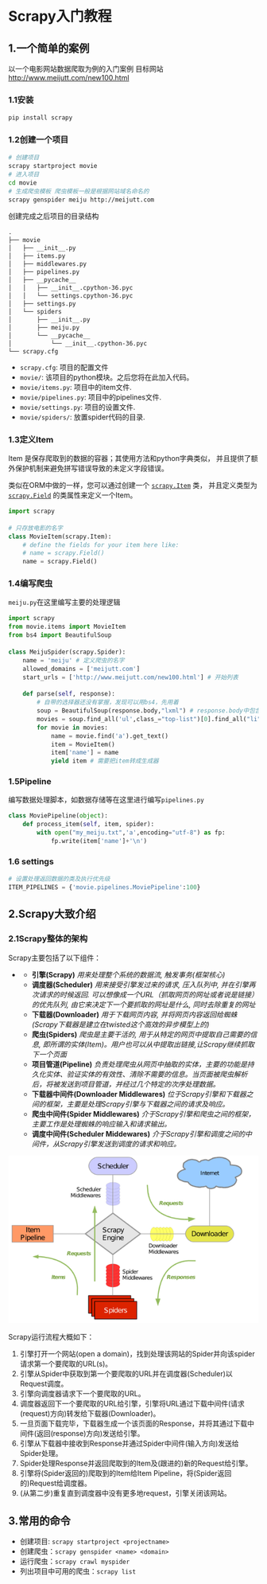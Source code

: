 # Scrapy入门教程

## 1.一个简单的案例

以一个电影网站数据爬取为例的入门案例 目标网站 http://www.meijutt.com/new100.html

### 1.1安装

```sh
pip install scrapy
```

### 1.2创建一个项目

```sh
# 创建项目
scrapy startproject movie
# 进入项目
cd movie
# 生成爬虫模板 爬虫模板一般是根据网站域名命名的
scrapy genspider meiju http://meijutt.com
```

创建完成之后项目的目录结构

```
.
├── movie
│   ├── __init__.py
│   ├── items.py
│   ├── middlewares.py
│   ├── pipelines.py
│   ├── __pycache__
│   │   ├── __init__.cpython-36.pyc
│   │   └── settings.cpython-36.pyc
│   ├── settings.py
│   └── spiders
│       ├── __init__.py
│       ├── meiju.py
│       └── __pycache__
│           └── __init__.cpython-36.pyc
└── scrapy.cfg
```

- `scrapy.cfg`: 项目的配置文件
- `movie/`: 该项目的python模块。之后您将在此加入代码。
- `movie/items.py`: 项目中的item文件.
- `movie/pipelines.py`: 项目中的pipelines文件.
- `movie/settings.py`: 项目的设置文件.
- `movie/spiders/`: 放置spider代码的目录.

### 1.3定义Item

Item 是保存爬取到的数据的容器；其使用方法和python字典类似， 并且提供了额外保护机制来避免拼写错误导致的未定义字段错误。

类似在ORM中做的一样，您可以通过创建一个 [`scrapy.Item`](http://scrapy-chs.readthedocs.io/zh_CN/0.24/topics/items.html#scrapy.item.Item) 类， 并且定义类型为 [`scrapy.Field`](http://scrapy-chs.readthedocs.io/zh_CN/0.24/topics/items.html#scrapy.item.Field) 的类属性来定义一个Item。

```python
import scrapy

# 只存放电影的名字
class MovieItem(scrapy.Item):
    # define the fields for your item here like:
    # name = scrapy.Field()
    name = scrapy.Field()
```

### 1.4编写爬虫

`meiju.py`在这里编写主要的处理逻辑

```python
import scrapy
from movie.items import MovieItem
from bs4 import BeautifulSoup

class MeijuSpider(scrapy.Spider):
    name = 'meiju' # 定义爬虫的名字
    allowed_domains = ['meijutt.com']
    start_urls = ['http://www.meijutt.com/new100.html'] # 开始列表

    def parse(self, response):
        # 自带的选择器还没有掌握，发现可以用bs4，先用着
        soup = BeautifulSoup(response.body,"lxml") # response.body中包含着网页源码
        movies = soup.find_all('ul',class_="top-list")[0].find_all("li")
        for movie in movies:
            name = movie.find('a').get_text()
            item = MovieItem()
            item['name'] = name
            yield item # 需要把item转成生成器
```

### 1.5Pipeline

编写数据处理脚本，如数据存储等在这里进行编写`pipelines.py`

```PYTHON
class MoviePipeline(object):
    def process_item(self, item, spider):
        with open("my_meiju.txt",'a',encoding="utf-8") as fp:
            fp.write(item['name']+'\n')
```

### 1.6 settings

```python
# 设置处理返回数据的类及执行优先级
ITEM_PIPELINES = {'movie.pipelines.MoviePipeline':100}
```

## 2.Scrapy大致介绍

### 2.1Scrapy整体的架构

Scrapy主要包括了以下组件：

- - **引擎(Scrapy)**
    *用来处理整个系统的数据流, 触发事务(框架核心)*
  - **调度器(Scheduler)**
    *用来接受引擎发过来的请求, 压入队列中, 并在引擎再次请求的时候返回. 可以想像成一个URL（抓取网页的网址或者说是链接）的优先队列, 由它来决定下一个要抓取的网址是什么, 同时去除重复的网址*
  - **下载器(Downloader)**
    *用于下载网页内容, 并将网页内容返回给蜘蛛(Scrapy下载器是建立在twisted这个高效的异步模型上的)*
  - **爬虫(Spiders)**
    *爬虫是主要干活的, 用于从特定的网页中提取自己需要的信息, 即所谓的实体(Item)。用户也可以从中提取出链接,让Scrapy继续抓取下一个页面*
  - **项目管道(Pipeline)**
    *负责处理爬虫从网页中抽取的实体，主要的功能是持久化实体、验证实体的有效性、清除不需要的信息。当页面被爬虫解析后，将被发送到项目管道，并经过几个特定的次序处理数据。*
  - **下载器中间件(Downloader Middlewares)**
    *位于Scrapy引擎和下载器之间的框架，主要是处理Scrapy引擎与下载器之间的请求及响应。*
  - **爬虫中间件(Spider Middlewares)**
    *介于Scrapy引擎和爬虫之间的框架，主要工作是处理蜘蛛的响应输入和请求输出。*
  - **调度中间件(Scheduler Middewares)**
    *介于Scrapy引擎和调度之间的中间件，从Scrapy引擎发送到调度的请求和响应。*

![img](Scrapy入门教程.assets/931154-20170314141524729-978666187.png)

Scrapy运行流程大概如下：

1. 引擎打开一个网站(open a domain)，找到处理该网站的Spider并向该spider请求第一个要爬取的URL(s)。
2. 引擎从Spider中获取到第一个要爬取的URL并在调度器(Scheduler)以Request调度。
3. 引擎向调度器请求下一个要爬取的URL。
4. 调度器返回下一个要爬取的URL给引擎，引擎将URL通过下载中间件(请求(request)方向)转发给下载器(Downloader)。
5. 一旦页面下载完毕，下载器生成一个该页面的Response，并将其通过下载中间件(返回(response)方向)发送给引擎。
6. 引擎从下载器中接收到Response并通过Spider中间件(输入方向)发送给Spider处理。
7. Spider处理Response并返回爬取到的Item及(跟进的)新的Request给引擎。
8. 引擎将(Spider返回的)爬取到的Item给Item Pipeline，将(Spider返回的)Request给调度器。
9. (从第二步)重复直到调度器中没有更多地request，引擎关闭该网站。



## 3.常用的命令

* 创建项目: `scrapy startproject <projectname>`
* 创建爬虫：`scrapy genspider <name> <domain>`
* 运行爬虫：`scrapy crawl myspider`
* 列出项目中可用的爬虫：`scrapy list`